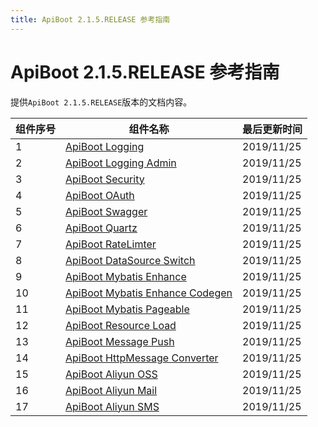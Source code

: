 ```yaml
---
title: ApiBoot 2.1.5.RELEASE 参考指南
---
```

# ApiBoot 2.1.5.RELEASE 参考指南
提供`ApiBoot 2.1.5.RELEASE`版本的文档内容。



| 组件序号 | 组件名称                                                                                                                      | 最后更新时间 |
| -------- | ----------------------------------------------------------------------------------------------------------------------------- | ------------ |
| 1        | <a href="/zh-cn/docs/2.1.5.RELEASE/api-boot-logging.html" target="_blank">ApiBoot Logging</a>                                 | 2019/11/25   |
| 2        | <a href="/zh-cn/docs/2.1.5.RELEASE/api-boot-logging-admin.html" target="_blank">ApiBoot Logging Admin</a>                     | 2019/11/25   |
| 3        | <a href="/zh-cn/docs/2.1.5.RELEASE/api-boot-security.html" target="_blank">ApiBoot Security</a>                               | 2019/11/25   |
| 4        | <a href="/zh-cn/docs/2.1.5.RELEASE/api-boot-oauth.html" target="_blank">ApiBoot OAuth</a>                                     | 2019/11/25   |
| 5        | <a href="/zh-cn/docs/2.1.5.RELEASE/api-boot-swagger.html" target="_blank">ApiBoot Swagger</a>                                 | 2019/11/25   |
| 6        | <a href="/zh-cn/docs/2.1.5.RELEASE/api-boot-quartz.html" target="_blank">ApiBoot Quartz</a>                                   | 2019/11/25   |
| 7        | <a href="/zh-cn/docs/2.1.5.RELEASE/api-boot-rate-limiter.html" target="_blank">ApiBoot RateLimter</a>                         | 2019/11/25   |
| 8        | <a href="/zh-cn/docs/2.1.5.RELEASE/api-boot-datasource-switch.html" target="_blank">ApiBoot DataSource Switch</a>             | 2019/11/25   |
| 9        | <a href="/zh-cn/docs/2.1.5.RELEASE/api-boot-mybatis-enhance.html" target="_blank">ApiBoot Mybatis Enhance</a>                 | 2019/11/25   |
| 10       | <a href="/zh-cn/docs/2.1.5.RELEASE/api-boot-mybatis-enhance-codegen.html" target="_blank">ApiBoot Mybatis Enhance Codegen</a> | 2019/11/25   |
| 11       | <a href="/zh-cn/docs/2.1.5.RELEASE/api-boot-mybatis-pageable.html" target="_blank">ApiBoot Mybatis Pageable</a>               | 2019/11/25   |
| 12       | <a href="/zh-cn/docs/2.1.5.RELEASE/api-boot-resource-load.html" target="_blank">ApiBoot Resource Load</a>                     | 2019/11/25   |
| 13       | <a href="/zh-cn/docs/2.1.5.RELEASE/api-boot-message-push.html" target="_blank">ApiBoot Message Push</a>                       | 2019/11/25   |
| 14       | <a href="/zh-cn/docs/2.1.5.RELEASE/api-boot-http-message-converter.html" target="_blank">ApiBoot HttpMessage Converter</a>    | 2019/11/25   |
| 15       | <a href="/zh-cn/docs/2.1.5.RELEASE/api-boot-oss.html" target="_blank">ApiBoot Aliyun OSS</a>                                  | 2019/11/25   |
| 16       | <a href="/zh-cn/docs/2.1.5.RELEASE/api-boot-mail.html" target="_blank">ApiBoot Aliyun Mail</a>                                | 2019/11/25   |
| 17       | <a href="/zh-cn/docs/2.1.5.RELEASE/api-boot-sms.html" target="_blank">ApiBoot Aliyun SMS</a>                                  | 2019/11/25   |

